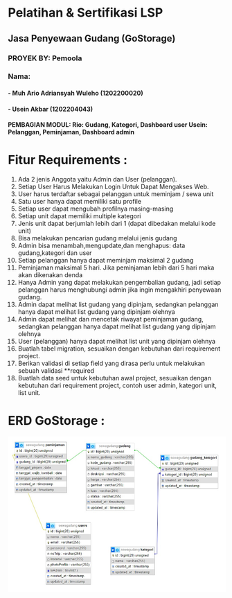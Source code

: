 # Pelatihan & Sertifikasi LSP
<h2>Jasa Penyewaan Gudang (GoStorage)</h2> 
<h3>PROYEK BY: Pemoola</h3>
<h3>Nama:</h3>
<h4>- Muh Ario Adriansyah Wuleho (1202200020)</h4>
<h4>- Usein Akbar (1202204043)</h4>
<h4>PEMBAGIAN MODUL: 
Rio: Gudang, Kategori, Dashboard user
Usein: Pelanggan, Peminjaman, Dashboard admin
</h4>


# Fitur Requirements :
<ol>
<li>Ada 2 jenis Anggota yaitu Admin dan User (pelanggan).</li>
<li>Setiap User Harus Melakukan Login Untuk Dapat Mengakses Web.</li>
<li>User harus terdaftar sebagai pelanggan untuk meminjam / sewa unit</li>
<li>Satu user hanya dapat memiliki satu profile</li>
<li>Setiap user dapat mengubah profilnya masing-masing</li>
<li>Setiap unit dapat memiliki multiple kategori</li>
<li>Jenis unit dapat berjumlah lebih dari 1 (dapat dibedakan melalui kode unit)</li>
<li>Bisa melakukan pencarian gudang melalui jenis gudang</li>
<li>Admin bisa menambah,mengupdate,dan menghapus: data gudang,kategori dan user</li>
<li>Setiap pelanggan hanya dapat meminjam maksimal 2 gudang</li>
<li>Peminjaman maksimal 5 hari. Jika peminjaman lebih dari 5 hari maka akan dikenakan denda</li>
<li>Hanya Admin yang dapat melakukan pengembalian gudang, jadi setiap pelanggan harus menghubungi admin jika ingin mengakhiri penyewaan gudang.</li>
<li>Admin dapat melihat list gudang yang dipinjam, sedangkan pelanggan hanya dapat melihat list gudang yang dipinjam olehnya</li>
<li>Admin dapat melihat dan mencetak riwayat peminjaman gudang, sedangkan pelanggan hanya dapat melihat list gudang yang dipinjam olehnya</li>
<li>User (pelanggan) hanya dapat melihat list unit yang dipinjam olehnya</li>
<li>Buatlah tabel migration, sesuaikan dengan kebutuhan dari requirement project.</li>
<li>Berikan validasi di setiap field yang dirasa perlu untuk melakukan sebuah validasi  **required</li>
<li>Buatlah data seed untuk kebutuhan awal project, sesuaikan dengan kebutuhan dari requirement project, contoh user admin, kategori unit, list unit.</li>
</ol>

# ERD GoStorage :
<img src="/public/images/erd_gostorage.jpeg">

</ul>
